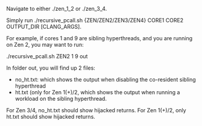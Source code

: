 Navigate to either ./zen_1_2 or ./zen_3_4.

Simply run ./recursive_pcall.sh {ZEN/ZEN2/ZEN3/ZEN4} CORE1 CORE2 OUTPUT_DIR [CLANG_ARGS].

For example, if cores 1 and 9 are sibling hyperthreads, and you are running on Zen 2, you may want to run:

./recursive_pcall.sh ZEN2 1 9 out

In folder out, you will find up 2 files:

- no_ht.txt: which shows the output when disabling the co-resident sibling hyperthread
- ht.txt (only for Zen 1(+)/2, which shows the output when running a workload on the sibling hyperthread.

For Zen 3/4, no_ht.txt should show hijacked returns. For Zen 1(+)/2, only ht.txt should show hijacked returns.
